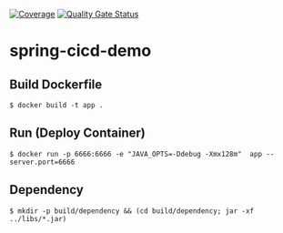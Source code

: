 [![Coverage](https://sonarcloud.io/api/project_badges/measure?project=codeghoul_spring-cicd-demo&metric=coverage)](https://sonarcloud.io/dashboard?id=codeghoul_spring-cicd-demo)
[![Quality Gate Status](https://sonarcloud.io/api/project_badges/measure?project=codeghoul_spring-cicd-demo&metric=alert_status)](https://sonarcloud.io/dashboard?id=codeghoul_spring-cicd-demo)
# spring-cicd-demo

## Build Dockerfile
`$ docker build -t app .`

## Run (Deploy Container)
`$ docker run -p 6666:6666 -e "JAVA_OPTS=-Ddebug -Xmx128m"  app --server.port=6666`

## Dependency
`$ mkdir -p build/dependency && (cd build/dependency; jar -xf ../libs/*.jar)`
